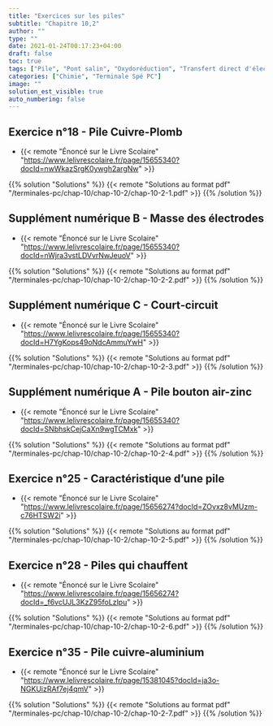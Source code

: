 ```yaml
---
title: "Exercices sur les piles"
subtitle: "Chapitre 10,2"
author: ""
type: ""
date: 2021-01-24T00:17:23+04:00
draft: false
toc: true
tags: ["Pile", "Pont salin", "Oxydoréduction", "Transfert direct d'électrons", "Transfert indirect d'électrons", "Capacité d'une pile", "Anode", "Cathode", "Pont salin"]
categories: ["Chimie", "Terminale Spé PC"]
image: ""
solution_est_visible: true
auto_numbering: false
---
```


## Exercice n°18 - Pile Cuivre-Plomb

- {{< remote "Énoncé sur le Livre Scolaire" "https://www.lelivrescolaire.fr/page/15655340?docId=nwWkazSrgK0ywgh2argNw" >}}

{{% solution "Solutions" %}}
{{< remote "Solutions au format pdf" "/terminales-pc/chap-10/chap-10-2/chap-10-2-1.pdf" >}}
{{% /solution %}}

## Supplément numérique B - Masse des électrodes

- {{< remote "Énoncé sur le Livre Scolaire" "https://www.lelivrescolaire.fr/page/15655340?docId=nWjra3vstLDVvrNwJeuoV" >}}

{{% solution "Solutions" %}}
{{< remote "Solutions au format pdf" "/terminales-pc/chap-10/chap-10-2/chap-10-2-2.pdf" >}}
{{% /solution %}}

## Supplément numérique C - Court‑circuit

- {{< remote "Énoncé sur le Livre Scolaire" "https://www.lelivrescolaire.fr/page/15655340?docId=H7YgKops49oNdcAmmuYwH" >}}

{{% solution "Solutions" %}}
{{< remote "Solutions au format pdf" "/terminales-pc/chap-10/chap-10-2/chap-10-2-3.pdf" >}}
{{% /solution %}}

## Supplément numérique A - Pile bouton air-zinc

- {{< remote "Énoncé sur le Livre Scolaire" "https://www.lelivrescolaire.fr/page/15655340?docId=SNbhskCejCaXn9wgTCMxk" >}}

{{% solution "Solutions" %}}
{{< remote "Solutions au format pdf" "/terminales-pc/chap-10/chap-10-2/chap-10-2-4.pdf" >}}
{{% /solution %}}

## Exercice n°25 - Caractéristique d’une pile

- {{< remote "Énoncé sur le Livre Scolaire" "https://www.lelivrescolaire.fr/page/15656274?docId=ZOvxz8vMUzm-c76HTSW2i" >}}

{{% solution "Solutions" %}}
{{< remote "Solutions au format pdf" "/terminales-pc/chap-10/chap-10-2/chap-10-2-5.pdf" >}}
{{% /solution %}}

## Exercice n°28 - Piles qui chauffent

- {{< remote "Énoncé sur le Livre Scolaire" "https://www.lelivrescolaire.fr/page/15656274?docId=_f6vcUJL3KzZ95foLzlpu" >}}

{{% solution "Solutions" %}}
{{< remote "Solutions au format pdf" "/terminales-pc/chap-10/chap-10-2/chap-10-2-6.pdf" >}}
{{% /solution %}}

## Exercice n°35 - Pile cuivre‑aluminium

- {{< remote "Énoncé sur le Livre Scolaire" "https://www.lelivrescolaire.fr/page/15381045?docId=ja3o-NGKUizRAf7ej4qmV" >}}

{{% solution "Solutions" %}}
{{< remote "Solutions au format pdf" "/terminales-pc/chap-10/chap-10-2/chap-10-2-7.pdf" >}}
{{% /solution %}}